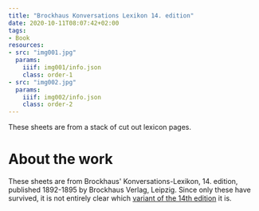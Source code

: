 ```yaml
---
title: "Brockhaus Konversations Lexikon 14. edition"
date: 2020-10-11T08:07:42+02:00
tags:
- Book
resources:
- src: "img001.jpg"
  params:
    iiif: img001/info.json
    class: order-1
- src: "img002.jpg"
  params:
    iiif: img002/info.json
    class: order-2
---
```

These sheets are from a stack of cut out lexicon pages.

# About the work

These sheets are from Brockhaus' Konversations-Lexikon, 14. edition, published 1892-1895 by Brockhaus Verlag, Leipzig.
Since only these have survived, it is not entirely clear which [variant of the 14th edition](https://de.wikipedia.org/wiki/Liste_der_Ausgabe_des_Brockhaus-Konversationslexikons) it is.

